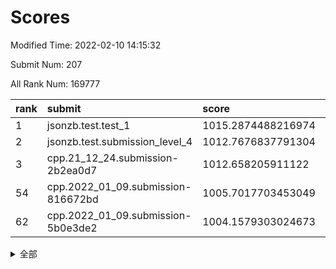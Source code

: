 # Scores

Modified Time: 2022-02-10 14:15:32

Submit Num: 207

All Rank Num: 169777

| rank |               submit               |       score        |       sigma        | pk_num |
| :--- | :--------------------------------- | :----------------- | :----------------- | :----- |
| 1    | jsonzb.test.test_1                 | 1015.2874488216974 | 0.8700314154909088 | 3282   |
| 2    | jsonzb.test.submission_level_4     | 1012.7676837791304 | 0.8056586868540118 | 3284   |
| 3    | cpp.21_12_24.submission-2b2ea0d7   | 1012.658205911122  | 0.8119811207176059 | 3281   |
| 54   | cpp.2022_01_09.submission-816672bd | 1005.7017703453049 | 0.7264609403526077 | 3285   |
| 62   | cpp.2022_01_09.submission-5b0e3de2 | 1004.1579303024673 | 0.71941728642482   | 3279   |


<details>
<summary>全部</summary>

| rank |                 submit                 |       score        |       sigma        | pk_num |
| :--- | :------------------------------------- | :----------------- | :----------------- | :----- |
| 1    | jsonzb.test.test_1                     | 1015.2874488216974 | 0.8700314154909088 | 3282   |
| 2    | jsonzb.test.submission_level_4         | 1012.7676837791304 | 0.8056586868540118 | 3284   |
| 3    | cpp.21_12_24.submission-2b2ea0d7       | 1012.658205911122  | 0.8119811207176059 | 3281   |
| 4    | gobigger.level_3.submission_level_3_42 | 1011.7808224034092 | 0.7759160190603173 | 3282   |
| 5    | gobigger.level_3.submission_level_3_34 | 1011.7797540528246 | 0.7641433877220855 | 3281   |
| 6    | gobigger.level_3.submission_level_3_8  | 1011.4304949553841 | 0.7799314496116853 | 3283   |
| 7    | gobigger.level_3.submission_level_3_31 | 1011.2306055603298 | 0.7889630112401914 | 3285   |
| 8    | gobigger.level_3.submission_level_3_46 | 1011.1987869119532 | 0.7733106143355379 | 3284   |
| 9    | gobigger.level_3.submission_level_3_43 | 1011.0920349039726 | 0.7485441999286385 | 3282   |
| 10   | gobigger.level_3.submission_level_3_10 | 1011.0227548020861 | 0.7679913389648674 | 3281   |
| 11   | gobigger.level_3.submission_level_3_1  | 1010.942425008091  | 0.7642323364252952 | 3280   |
| 12   | gobigger.level_3.submission_level_3_12 | 1010.9127583506357 | 0.79478867384217   | 3279   |
| 13   | gobigger.level_3.submission_level_3_47 | 1010.8084692643816 | 0.7817507524010969 | 3284   |
| 14   | gobigger.level_3.submission_level_3_36 | 1010.7984631247535 | 0.7884008968723801 | 3288   |
| 15   | gobigger.level_3.submission_level_3_48 | 1010.7699816845728 | 0.7706305715368279 | 3281   |
| 16   | gobigger.level_3.submission_level_3_23 | 1010.5909001173173 | 0.7706029349282573 | 3283   |
| 17   | gobigger.level_3.submission_level_3_25 | 1010.5896562572311 | 0.7580957294009495 | 3280   |
| 18   | gobigger.level_3.submission_level_3_7  | 1010.5787124079989 | 0.7460711737358687 | 3282   |
| 19   | gobigger.level_3.submission_level_3_28 | 1010.5153979697994 | 0.7409285913656914 | 3274   |
| 20   | gobigger.level_3.submission_level_3_9  | 1010.4946356930369 | 0.7943345883482628 | 3274   |
| 21   | gobigger.level_3.submission_level_3_19 | 1010.3016987692563 | 0.7703193710415447 | 3285   |
| 22   | gobigger.level_3.submission_level_3_4  | 1010.194008972063  | 0.75938627089526   | 3280   |
| 23   | gobigger.level_3.submission_level_3_17 | 1010.1107736107741 | 0.7545727789647806 | 3284   |
| 24   | gobigger.level_3.submission_level_3_45 | 1010.1051888490794 | 0.7604313911147071 | 3285   |
| 25   | gobigger.level_3.submission_level_3_3  | 1010.0879358669998 | 0.7644957048889613 | 3280   |
| 26   | gobigger.level_3.submission_level_3_22 | 1009.9844563995946 | 0.7456081597421306 | 3278   |
| 27   | gobigger.level_3.submission_level_3_6  | 1009.9216226198162 | 0.7586549408367117 | 3281   |
| 28   | gobigger.level_3.submission_level_3_16 | 1009.8799786339862 | 0.7424113844267327 | 3277   |
| 29   | gobigger.level_3.submission_level_3_40 | 1009.8049190928272 | 0.7575017949381178 | 3278   |
| 30   | gobigger.level_3.submission_level_3_38 | 1009.7786744593436 | 0.7552041874949053 | 3283   |
| 31   | gobigger.level_3.submission_level_3_27 | 1009.7086036598521 | 0.7356062246824635 | 3275   |
| 32   | gobigger.level_3.submission_level_3_11 | 1009.5553100485976 | 0.7457651700873523 | 3284   |
| 33   | gobigger.level_3.submission_level_3_18 | 1009.5492827140391 | 0.7464609675461984 | 3276   |
| 34   | gobigger.level_3.submission_level_3_20 | 1009.5461514388504 | 0.7470626081224092 | 3277   |
| 35   | gobigger.level_3.submission_level_3_39 | 1009.4677720875552 | 0.7484886701212283 | 3281   |
| 36   | gobigger.level_3.submission_level_3_0  | 1009.4475404748986 | 0.741661382264219  | 3284   |
| 37   | gobigger.level_3.submission_level_3_30 | 1009.4087961189357 | 0.7540929860525447 | 3283   |
| 38   | gobigger.level_3.submission_level_3_44 | 1009.3800029390519 | 0.7486990996192618 | 3284   |
| 39   | gobigger.level_3.submission_level_3_49 | 1009.375220873728  | 0.7434598583640667 | 3281   |
| 40   | gobigger.level_3.submission_level_3_13 | 1009.3515701518643 | 0.7665207874407398 | 3285   |
| 41   | gobigger.level_3.submission_level_3_41 | 1009.3078749572029 | 0.7626055034069166 | 3281   |
| 42   | gobigger.level_3.submission_level_3_29 | 1009.2231198046413 | 0.7381764100173429 | 3283   |
| 43   | gobigger.level_3.submission_level_3_26 | 1009.2138987912244 | 0.7638293922044801 | 3286   |
| 44   | gobigger.level_3.submission_level_3_24 | 1009.1961059340877 | 0.7549551958179204 | 3283   |
| 45   | gobigger.level_3.submission_level_3_2  | 1009.1247497470343 | 0.7356983277005862 | 3282   |
| 46   | gobigger.level_3.submission_level_3_35 | 1008.9812989236082 | 0.7389770161751735 | 3282   |
| 47   | gobigger.level_3.submission_level_3_21 | 1008.9468795337102 | 0.7355344940475758 | 3281   |
| 48   | gobigger.level_3.submission_level_3_14 | 1008.8948986131168 | 0.7354600924210354 | 3282   |
| 49   | gobigger.level_3.submission_level_3_5  | 1008.8406848009024 | 0.7420848279449449 | 3276   |
| 50   | gobigger.level_3.submission_level_3_15 | 1008.827342852127  | 0.7635133976598146 | 3275   |
| 51   | gobigger.level_3.submission_level_3_33 | 1008.4484382316828 | 0.757635580350574  | 3284   |
| 52   | gobigger.level_3.submission_level_3_32 | 1008.1516365027671 | 0.7505040104264047 | 3280   |
| 53   | gobigger.level_3.submission_level_3_37 | 1007.8750694462478 | 0.752207502095202  | 3283   |
| 54   | cpp.2022_01_09.submission-816672bd     | 1005.7017703453049 | 0.7264609403526077 | 3285   |
| 55   | gobigger.level_1.submission_level_1_6  | 1004.9298779851526 | 0.7174383164047536 | 3283   |
| 56   | gobigger.level_1.submission_level_1_10 | 1004.925913468682  | 0.7282732687140427 | 3285   |
| 57   | gobigger.level_1.submission_level_1_31 | 1004.6322629840919 | 0.7204387650981937 | 3279   |
| 58   | gobigger.level_1.submission_level_1_28 | 1004.5266806977426 | 0.7361027838365438 | 3279   |
| 59   | gobigger.level_1.submission_level_1_21 | 1004.489842668922  | 0.7326615836579238 | 3282   |
| 60   | gobigger.level_1.submission_level_1_1  | 1004.3982855365148 | 0.7282124062294748 | 3283   |
| 61   | gobigger.level_1.submission_level_1_48 | 1004.2046396289671 | 0.7242321001097483 | 3275   |
| 62   | cpp.2022_01_09.submission-5b0e3de2     | 1004.1579303024673 | 0.71941728642482   | 3279   |
| 63   | gobigger.level_1.submission_level_1_33 | 1004.0292046431308 | 0.7080208688712384 | 3280   |
| 64   | gobigger.level_1.submission_level_1_16 | 1004.0189042788131 | 0.7124436985108616 | 3281   |
| 65   | gobigger.level_1.submission_level_1_11 | 1003.9834284215995 | 0.7023732925833458 | 3280   |
| 66   | gobigger.level_1.submission_level_1_19 | 1003.9453663472551 | 0.7096311674314788 | 3276   |
| 67   | gobigger.level_1.submission_level_1_41 | 1003.9447060785868 | 0.7295033344190797 | 3285   |
| 68   | gobigger.level_1.submission_level_1_26 | 1003.9167064076985 | 0.7105737708314152 | 3278   |
| 69   | gobigger.level_1.submission_level_1_49 | 1003.7782715354764 | 0.7188039402890636 | 3281   |
| 70   | gobigger.level_1.submission_level_1_18 | 1003.7778916407535 | 0.7223679768072423 | 3277   |
| 71   | gobigger.level_1.submission_level_1_5  | 1003.7325042775225 | 0.7250648176196263 | 3276   |
| 72   | gobigger.level_1.submission_level_1_34 | 1003.7243946774248 | 0.7269019379030193 | 3275   |
| 73   | gobigger.level_1.submission_level_1_20 | 1003.4991823507769 | 0.7078571585021052 | 3279   |
| 74   | gobigger.level_1.submission_level_1_32 | 1003.4978000385717 | 0.7166233504246646 | 3279   |
| 75   | gobigger.level_1.submission_level_1_13 | 1003.4173526691617 | 0.7009776669423802 | 3279   |
| 76   | gobigger.level_1.submission_level_1_42 | 1003.4143417289367 | 0.7294901198720798 | 3283   |
| 77   | gobigger.level_1.submission_level_1_43 | 1003.3321918520703 | 0.7113335752059756 | 3283   |
| 78   | gobigger.level_1.submission_level_1_23 | 1003.2939286651518 | 0.7244093806287751 | 3282   |
| 79   | gobigger.level_1.submission_level_1_0  | 1003.2741160262774 | 0.7122564538748071 | 3284   |
| 80   | gobigger.level_1.submission_level_1_30 | 1003.2479043769013 | 0.7274868997340176 | 3279   |
| 81   | gobigger.level_1.submission_level_1_44 | 1003.2033328552432 | 0.708018835377371  | 3280   |
| 82   | gobigger.level_1.submission_level_1_4  | 1003.1618450463556 | 0.7171726178989501 | 3281   |
| 83   | gobigger.level_1.submission_level_1_29 | 1003.1520457778566 | 0.720076108861837  | 3281   |
| 84   | gobigger.level_1.submission_level_1_8  | 1003.1340343659222 | 0.7139945807462994 | 3284   |
| 85   | gobigger.level_1.submission_level_1_37 | 1003.0029852767029 | 0.7120668920553537 | 3282   |
| 86   | gobigger.level_1.submission_level_1_22 | 1002.983486484706  | 0.7181210682139283 | 3278   |
| 87   | gobigger.level_1.submission_level_1_17 | 1002.9077781341097 | 0.7178082848277635 | 3278   |
| 88   | gobigger.level_1.submission_level_1_15 | 1002.901254857784  | 0.7171792136788248 | 3278   |
| 89   | gobigger.level_1.submission_level_1_12 | 1002.8993498196525 | 0.7289586724950614 | 3281   |
| 90   | gobigger.level_1.submission_level_1_40 | 1002.8338945425933 | 0.7252828525414201 | 3275   |
| 91   | gobigger.level_1.submission_level_1_35 | 1002.8152422993936 | 0.7177494449628787 | 3284   |
| 92   | gobigger.level_1.submission_level_1_27 | 1002.8102886227512 | 0.7201886858605081 | 3280   |
| 93   | gobigger.level_1.submission_level_1_14 | 1002.7846217761049 | 0.7085442787418642 | 3285   |
| 94   | gobigger.level_1.submission_level_1_9  | 1002.7466635381361 | 0.7225462166266126 | 3281   |
| 95   | gobigger.level_1.submission_level_1_3  | 1002.70537593555   | 0.7196205682842428 | 3284   |
| 96   | gobigger.level_1.submission_level_1_7  | 1002.6959753048043 | 0.708564588181958  | 3281   |
| 97   | gobigger.level_1.submission_level_1_36 | 1002.6365347147602 | 0.6960922683643677 | 3280   |
| 98   | gobigger.level_1.submission_level_1_25 | 1002.4168226085064 | 0.7080880933317706 | 3275   |
| 99   | gobigger.level_1.submission_level_1_47 | 1002.4064176736177 | 0.7233070998050642 | 3282   |
| 100  | gobigger.level_1.submission_level_1_39 | 1002.1806433350141 | 0.7185971883953169 | 3278   |
| 101  | gobigger.level_1.submission_level_1_45 | 1002.1526960867075 | 0.7238378727275027 | 3280   |
| 102  | gobigger.level_1.submission_level_1_46 | 1002.0783123073511 | 0.7050790297404981 | 3281   |
| 103  | gobigger.level_1.submission_level_1_24 | 1002.039753900267  | 0.7194660360688412 | 3281   |
| 104  | gobigger.level_1.submission_level_1_2  | 1001.9523111137661 | 0.7052021714141951 | 3284   |
| 105  | gobigger.level_1.submission_level_1_38 | 1001.1715786320466 | 0.7155519312084114 | 3275   |
| 106  | gobigger.random.submission_random_14   | 997.7262826875316  | 0.7135014599596723 | 3282   |
| 107  | gobigger.random.submission_random_28   | 997.5937239327401  | 0.7089727615807049 | 3281   |
| 108  | gobigger.random.submission_random_16   | 996.9160754436731  | 0.7058458005404004 | 3278   |
| 109  | gobigger.random.submission_random_0    | 996.8923424240915  | 0.714269638551501  | 3281   |
| 110  | gobigger.random.submission_random_1    | 996.7614502279561  | 0.7088477024727753 | 3281   |
| 111  | gobigger.random.submission_random_12   | 996.70831214109    | 0.7202920361413425 | 3279   |
| 112  | gobigger.random.submission_random_20   | 996.5559512619332  | 0.7121881838938556 | 3275   |
| 113  | gobigger.random.submission_random_26   | 996.5051104675368  | 0.7024392986050404 | 3279   |
| 114  | gobigger.random.submission_random_7    | 996.4557643707365  | 0.7044789124334956 | 3281   |
| 115  | gobigger.random.submission_random_34   | 996.4253705657115  | 0.7209280269478245 | 3282   |
| 116  | gobigger.random.submission_random_17   | 996.2638571579389  | 0.7048451256527147 | 3281   |
| 117  | gobigger.random.submission_random_48   | 996.2370826547161  | 0.7186011093610256 | 3288   |
| 118  | gobigger.random.submission_random_36   | 996.1149710488332  | 0.7135013704993801 | 3281   |
| 119  | gobigger.random.submission_random_31   | 996.0952727762763  | 0.6984233358239739 | 3284   |
| 120  | gobigger.random.submission_random_37   | 996.0333943104441  | 0.708608418060746  | 3280   |
| 121  | gobigger.random.submission_random_45   | 995.9907847438278  | 0.7122416299467074 | 3282   |
| 122  | gobigger.random.submission_random_24   | 995.9750726073801  | 0.7166341868605111 | 3278   |
| 123  | gobigger.random.submission_random_42   | 995.9724938393973  | 0.7067198568123998 | 3278   |
| 124  | gobigger.random.submission_random_46   | 995.9235420184859  | 0.7130656801603285 | 3283   |
| 125  | gobigger.random.submission_random_38   | 995.8863704365676  | 0.7011936745720918 | 3283   |
| 126  | gobigger.random.submission_random_44   | 995.8535527455915  | 0.709903842468938  | 3279   |
| 127  | gobigger.random.submission_random_41   | 995.8453407077476  | 0.7118282418924998 | 3283   |
| 128  | gobigger.random.submission_random_21   | 995.7976256669735  | 0.7063610947012091 | 3290   |
| 129  | gobigger.random.submission_random_47   | 995.7853506409855  | 0.7169492572014062 | 3277   |
| 130  | gobigger.random.submission_random_22   | 995.7708064742934  | 0.711203931320848  | 3278   |
| 131  | gobigger.random.submission_random_23   | 995.7545737147567  | 0.7041523816815112 | 3284   |
| 132  | gobigger.random.submission_random_29   | 995.7322621689577  | 0.7161057542177367 | 3279   |
| 133  | gobigger.random.submission_random_27   | 995.6822367939145  | 0.6965353901569562 | 3279   |
| 134  | gobigger.random.submission_random_4    | 995.6374318936649  | 0.7046194350241302 | 3276   |
| 135  | gobigger.random.submission_random_32   | 995.6329595989744  | 0.7022300084362886 | 3277   |
| 136  | gobigger.random.submission_random_2    | 995.6307772396207  | 0.7083921604292855 | 3289   |
| 137  | gobigger.random.submission_random_33   | 995.623840632967   | 0.7141338985636754 | 3282   |
| 138  | gobigger.random.submission_random_40   | 995.584681046455   | 0.703719985339792  | 3281   |
| 139  | gobigger.random.submission_random_6    | 995.5145592912156  | 0.7106338024468343 | 3283   |
| 140  | gobigger.random.submission_random_19   | 995.3909827547627  | 0.7175259453615539 | 3282   |
| 141  | gobigger.random.submission_random_8    | 995.3723268401808  | 0.7197005922441926 | 3282   |
| 142  | gobigger.random.submission_random_11   | 995.2365737251141  | 0.7103560136374242 | 3281   |
| 143  | gobigger.random.submission_random_10   | 995.1515050225015  | 0.7136442238934294 | 3286   |
| 144  | gobigger.random.submission_random_25   | 995.1047607851818  | 0.7042087581477942 | 3274   |
| 145  | gobigger.random.submission_random_35   | 994.9763938884998  | 0.714737960239931  | 3283   |
| 146  | gobigger.random.submission_random_15   | 994.9623922896006  | 0.7207887817024697 | 3284   |
| 147  | gobigger.random.submission_random_3    | 994.9016788444957  | 0.7102230046188399 | 3281   |
| 148  | gobigger.random.submission_random_39   | 994.8512566551306  | 0.7176866921681356 | 3277   |
| 149  | gobigger.random.submission_random_30   | 994.8173970054794  | 0.7285348377626827 | 3276   |
| 150  | gobigger.random.submission_random_49   | 994.7828668354642  | 0.7064622472343041 | 3276   |
| 151  | gobigger.random.submission_random_43   | 994.7718896317449  | 0.7104536547214818 | 3283   |
| 152  | gobigger.random.submission_random_9    | 994.7050258985349  | 0.718043611974389  | 3279   |
| 153  | gobigger.random.submission_random_18   | 994.6688688408308  | 0.7229453053611798 | 3281   |
| 154  | gobigger.random.submission_random_5    | 994.6582412823306  | 0.7172967295551146 | 3282   |
| 155  | gobigger.random.submission_random_13   | 994.5987228498859  | 0.7135380781029843 | 3282   |
| 156  | gobigger.level_2.submission_level_2_2  | 993.541477177548   | 0.7308551134787159 | 3280   |
| 157  | gobigger.level_2.submission_level_2_5  | 993.300519665696   | 0.7375661370425157 | 3281   |
| 158  | gobigger.level_2.submission_level_2_43 | 993.2745286244353  | 0.7295224136907075 | 3279   |
| 159  | gobigger.level_2.submission_level_2_49 | 993.1185260835437  | 0.7339385179890833 | 3278   |
| 160  | gobigger.level_2.submission_level_2_9  | 993.112917014667   | 0.7462921605747056 | 3282   |
| 161  | gobigger.level_2.submission_level_2_18 | 993.0426128719057  | 0.7326414344340728 | 3281   |
| 162  | gobigger.level_2.submission_level_2_3  | 992.9628474383042  | 0.727209872840471  | 3284   |
| 163  | gobigger.level_2.submission_level_2_8  | 992.9409768247187  | 0.7379844043908724 | 3279   |
| 164  | gobigger.level_2.submission_level_2_37 | 992.7664169019023  | 0.7287053746733317 | 3279   |
| 165  | gobigger.level_2.submission_level_2_34 | 992.693576057015   | 0.7354345842000646 | 3284   |
| 166  | gobigger.level_2.submission_level_2_38 | 992.6921300806838  | 0.7274664759154755 | 3280   |
| 167  | gobigger.level_2.submission_level_2_23 | 992.6865092305778  | 0.7500366715582377 | 3282   |
| 168  | gobigger.level_2.submission_level_2_30 | 992.6860768403226  | 0.7330354152067354 | 3286   |
| 169  | gobigger.level_2.submission_level_2_20 | 992.6384894969681  | 0.7324120886980242 | 3280   |
| 170  | gobigger.level_2.submission_level_2_46 | 992.589314271564   | 0.7524427334303342 | 3277   |
| 171  | gobigger.level_2.submission_level_2_15 | 992.5171371795126  | 0.7304485371302077 | 3282   |
| 172  | gobigger.level_2.submission_level_2_27 | 992.4872586725759  | 0.7301245893542827 | 3280   |
| 173  | gobigger.level_2.submission_level_2_11 | 992.4285622430533  | 0.7383599597242729 | 3281   |
| 174  | gobigger.level_2.submission_level_2_45 | 992.3674757409059  | 0.755588476528879  | 3277   |
| 175  | gobigger.level_2.submission_level_2_40 | 992.3521902000812  | 0.746261153361778  | 3277   |
| 176  | gobigger.level_2.submission_level_2_7  | 992.3272585594896  | 0.7460488478567673 | 3280   |
| 177  | gobigger.level_2.submission_level_2_29 | 992.304015521247   | 0.7580700147096328 | 3281   |
| 178  | gobigger.level_2.submission_level_2_0  | 992.2909924053403  | 0.7424094528899966 | 3283   |
| 179  | gobigger.level_2.submission_level_2_48 | 992.1815494481534  | 0.7269824346968828 | 3286   |
| 180  | gobigger.level_2.submission_level_2_16 | 992.1736275351666  | 0.7494527125167009 | 3286   |
| 181  | gobigger.level_2.submission_level_2_14 | 992.1588483839992  | 0.7525124461782464 | 3281   |
| 182  | gobigger.level_2.submission_level_2_44 | 992.1508631372584  | 0.7346138688679147 | 3278   |
| 183  | gobigger.level_2.submission_level_2_6  | 992.1480097079746  | 0.7546035793832028 | 3276   |
| 184  | gobigger.level_2.submission_level_2_10 | 992.1291641853377  | 0.7457428261530394 | 3279   |
| 185  | gobigger.level_2.submission_level_2_19 | 992.0557141075944  | 0.7426895007719414 | 3278   |
| 186  | gobigger.level_2.submission_level_2_12 | 992.0080707799889  | 0.7205038682250372 | 3285   |
| 187  | gobigger.level_2.submission_level_2_47 | 991.9916828232626  | 0.7413544718252119 | 3276   |
| 188  | gobigger.level_2.submission_level_2_13 | 991.991081801371   | 0.7555667470603208 | 3277   |
| 189  | gobigger.level_2.submission_level_2_33 | 991.965705464909   | 0.7517513289919111 | 3279   |
| 190  | gobigger.level_2.submission_level_2_22 | 991.9586198724373  | 0.7417616586013841 | 3284   |
| 191  | gobigger.level_2.submission_level_2_1  | 991.9290311794412  | 0.738023262188768  | 3279   |
| 192  | gobigger.level_2.submission_level_2_17 | 991.9288368911932  | 0.7533081565815525 | 3283   |
| 193  | gobigger.level_2.submission_level_2_35 | 991.8284486080186  | 0.7566701009704351 | 3281   |
| 194  | gobigger.level_2.submission_level_2_24 | 991.8179244869895  | 0.7364102640065208 | 3279   |
| 195  | gobigger.level_2.submission_level_2_31 | 991.8173391849003  | 0.7444096476925441 | 3282   |
| 196  | gobigger.level_2.submission_level_2_39 | 991.7544108327221  | 0.753403828850127  | 3280   |
| 197  | gobigger.level_2.submission_level_2_4  | 991.5565617673496  | 0.7625540215263216 | 3283   |
| 198  | gobigger.level_2.submission_level_2_36 | 991.5132910894962  | 0.7417218397558022 | 3278   |
| 199  | gobigger.level_2.submission_level_2_21 | 991.4207414856244  | 0.7458585301255671 | 3279   |
| 200  | gobigger.level_2.submission_level_2_26 | 991.4206575151741  | 0.743975615980921  | 3283   |
| 201  | gobigger.level_2.submission_level_2_28 | 991.3968348190878  | 0.7602252520653291 | 3280   |
| 202  | gobigger.level_2.submission_level_2_32 | 991.3108750495521  | 0.760471556499469  | 3286   |
| 203  | gobigger.level_2.submission_level_2_25 | 990.6510566285532  | 0.7378063245143966 | 3278   |
| 204  | gobigger.level_2.submission_level_2_42 | 990.5533100585325  | 0.7501081463168912 | 3279   |
| 205  | gobigger.level_2.submission_level_2_41 | 990.3406681013491  | 0.7661839893897161 | 3279   |
| 206  | gobigger.none.submission_none_1        | 978.6942713163722  | 1.1996487239039766 | 3275   |
| 207  | gobigger.none.submission_none_0        | 978.1490843110613  | 1.2259976822527763 | 3281   |

</details>